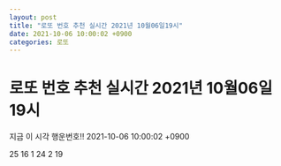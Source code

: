 ```yaml
---
layout: post
title: "로또 번호 추천 실시간 2021년 10월06일19시"
date: 2021-10-06 10:00:02 +0900
categories: 로또
---
```


# 로또 번호 추천 실시간 2021년 10월06일19시

지금 이 시각 행운번호!! 2021-10-06 10:00:02 +0900

 25  16  1  24  2  19 

